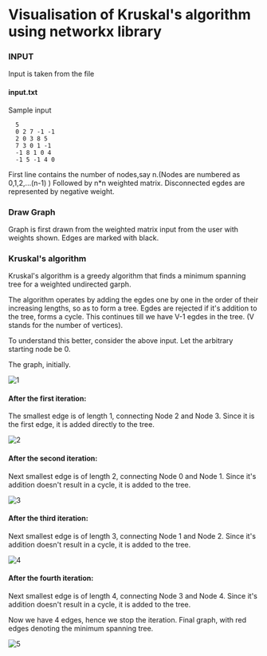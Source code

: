 # Visualisation of Kruskal's algorithm using networkx library

### INPUT ###


Input is taken from the file 
#### input.txt ####

Sample input
```
  5
  0 2 7 -1 -1
  2 0 3 8 5
  7 3 0 1 -1
  -1 8 1 0 4
  -1 5 -1 4 0

```
First line contains the number of nodes,say n.(Nodes are numbered as 0,1,2,...(n-1) )
Followed by n*n weighted matrix. Disconnected egdes are represented by negative weight.

### Draw Graph ###


Graph is first drawn from the weighted matrix input from the user with weights shown. Edges are marked with black.



### Kruskal's algorithm ###

Kruskal's algorithm is a greedy algorithm that finds a minimum spanning tree for a weighted undirected garph. 

The algorithm operates by adding the egdes one by one in the order of their increasing lengths, so as to form a tree. Egdes are rejected if it's addition to the tree, forms a cycle. This continues till we have V-1 egdes in the tree. (V stands for the number of vertices).

To understand this better, consider the above input.
Let the arbitrary starting node be 0.

The graph, initially.

![1](https://user-images.githubusercontent.com/22571531/27430044-b959f994-5764-11e7-9b3e-aa0c10dc98e9.png)
                           

#### After the first iteration: ####

The smallest edge is of length 1, connecting Node 2 and Node 3. Since it is the first edge, it is added directly to the tree.


![2](https://user-images.githubusercontent.com/22571531/27430048-bcf86eb4-5764-11e7-8f03-397f601338b2.png)


#### After the second iteration: ####

Next smallest edge is of length 2, connecting Node 0 and Node 1. Since it's addition doesn't result in a cycle, it is added to the tree.


![3](https://user-images.githubusercontent.com/22571531/27430058-c0a1da78-5764-11e7-8a0a-a29ab5442d80.png)

#### After the third iteration: ####

Next smallest edge is of length 3, connecting Node 1 and Node 2. Since it's addition doesn't result in a cycle, it is added to the tree.

![4](https://user-images.githubusercontent.com/22571531/27430069-c607466a-5764-11e7-9a2e-7d60e5d50254.png)

#### After the fourth iteration: ####

Next smallest edge is of length 4, connecting Node 3 and Node 4. Since it's addition doesn't result in a cycle, it is added to the tree.

Now we have 4 edges, hence we stop the iteration.
Final graph, with red edges denoting the minimum spanning tree.

![5](https://user-images.githubusercontent.com/22571531/27430080-ce205b20-5764-11e7-8bca-20f452d8b20d.png)
